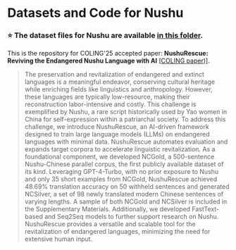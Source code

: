 # Datasets and Code for Nushu

### :star: **The dataset files for Nushu are available [in this folder](./dataset/)**.

This is the repository for COLING'25 accepted paper: **NushuRescue: Reviving the Endangered Nushu Language with AI** [[COLING paper](https://arxiv.org/abs/2412.00218))].

> The preservation and revitalization of endangered and extinct languages is a meaningful endeavor, conserving cultural heritage while enriching fields like linguistics and anthropology. However, these languages are typically low-resource, making their reconstruction labor-intensive and costly. This challenge is exemplified by Nushu, a rare script historically used by Yao women in China for self-expression within a patriarchal society. To address this challenge, we introduce NushuRescue, an AI-driven framework designed to train large language models (LLMs) on endangered languages with minimal data. NushuRescue automates evaluation and expands target corpora to accelerate linguistic revitalization. As a foundational component, we developed NCGold, a 500-sentence Nushu-Chinese parallel corpus, the first publicly available dataset of its kind. Leveraging GPT-4-Turbo, with no prior exposure to Nushu and only 35 short examples from NCGold, NushuRescue achieved 48.69% translation accuracy on 50 withheld sentences and generated NCSilver, a set of 98 newly translated modern Chinese sentences of varying lengths. A sample of both NCGold and NCSilver is included in the Supplementary Materials. Additionally, we developed FastText-based and Seq2Seq models to further support research on Nushu. NushuRescue provides a versatile and scalable tool for the revitalization of endangered languages, minimizing the need for extensive human input.

